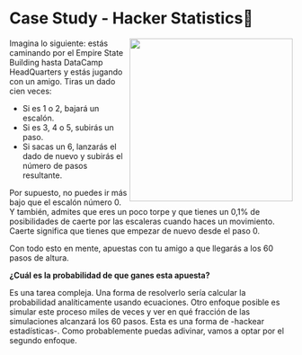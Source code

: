 # Case Study - Hacker Statistics🎲
<img width="290" align="right" src="https://i.pinimg.com/564x/9e/b0/24/9eb024dc3176332284aca926f9398182.jpg" />

Imagina lo siguiente: estás caminando por el Empire State Building hasta DataCamp HeadQuarters y estás jugando con un amigo. Tiras un dado cien veces:
- Si es 1 o 2, bajará un escalón.
- Si es 3, 4 o 5, subirás un paso.
- Si sacas un 6, lanzarás el dado de nuevo y subirás el número de pasos resultante.

Por supuesto, no puedes ir más bajo que el escalón número 0. Y también, admites que eres un poco torpe y que tienes un 0,1% de posibilidades de caerte por las escaleras cuando haces un movimiento. Caerte significa que tienes que empezar de nuevo desde el paso 0. 

Con todo esto en mente, apuestas con tu amigo a que llegarás a los 60 pasos de altura.

**¿Cuál es la probabilidad de que ganes esta apuesta?**

Es una tarea compleja. Una forma de resolverlo sería calcular la probabilidad analíticamente usando ecuaciones. Otro enfoque posible es simular este proceso miles de veces y ver en qué fracción de las simulaciones alcanzará los 60 pasos. Esta es una forma de -hackear estadísticas-. Como probablemente puedas adivinar, vamos a optar por el segundo enfoque.
